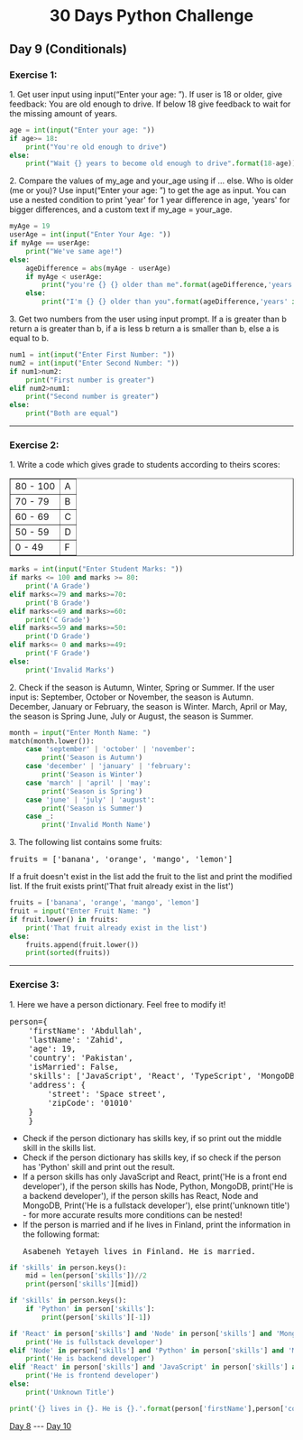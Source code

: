 <h1 align="center">30 Days Python Challenge</h1>
<h2>Day 9 (Conditionals)</h2>
<h3>Exercise 1:</h3>
<p>1. Get user input using input(“Enter your age: ”). If user is 18 or older, give feedback: You are old enough to drive. If below 18 give feedback to wait for the missing amount of years.</p>

```py
age = int(input("Enter your age: "))
if age>= 18:
    print("You're old enough to drive")
else:
    print("Wait {} years to become old enough to drive".format(18-age))
```

<p>2. Compare the values of my_age and your_age using if … else. Who is older (me or you)? Use input(“Enter your age: ”) to get the age as input. You can use a nested condition to print 'year' for 1 year difference in age, 'years' for bigger differences, and a custom text if my_age = your_age. </p>

```py
myAge = 19
userAge = int(input("Enter Your Age: "))
if myAge == userAge:
    print("We've same age!")
else:
    ageDifference = abs(myAge - userAge)
    if myAge < userAge:
        print("you're {} {} older than me".format(ageDifference,'years' if ageDifference > 1 else 'year'))
    else:
        print("I'm {} {} older than you".format(ageDifference,'years' if ageDifference > 1 else 'year'))
```

<p>3. Get two numbers from the user using input prompt. If a is greater than b return a is greater than b, if a is less b return a is smaller than b, else a is equal to b.</p>

```py
num1 = int(input("Enter First Number: "))
num2 = int(input("Enter Second Number: "))
if num1>num2:
    print("First number is greater")
elif num2>num1:
    print("Second number is greater")
else:
    print("Both are equal")
```

<hr/>
<h3>Exercise 2:</h3>
<p>1. Write a code which gives grade to students according to theirs scores:</p>
<table border="1">
    <tr>
        <td>80 - 100</td>
        <td>A</td>
    </tr>
    <tr>
        <td>70 - 79</td>
        <td>B</td>
    </tr>
    <tr>
        <td>60 - 69</td>
        <td>C</td>
    </tr>
    <tr>
        <td>50 - 59</td>
        <td>D</td>
    </tr>
    <tr>
        <td>0 - 49</td>
        <td>F</td>
    </tr>
</table>

```py
marks = int(input("Enter Student Marks: "))
if marks <= 100 and marks >= 80:
    print('A Grade')
elif marks<=79 and marks>=70:
    print('B Grade')
elif marks<=69 and marks>=60:
    print('C Grade')
elif marks<=59 and marks>=50:
    print('D Grade')
elif marks<= 0 and marks>=49:
    print('F Grade')
else:
    print('Invalid Marks')
```

<p>2. Check if the season is Autumn, Winter, Spring or Summer. If the user input is: September, October or November, the season is Autumn. December, January or February, the season is Winter. March, April or May, the season is Spring June, July or August, the season is Summer.</p>

```py
month = input("Enter Month Name: ")
match(month.lower()):
    case 'september' | 'october' | 'november':
        print('Season is Autumn')
    case 'december' | 'january' | 'february':
        print('Season is Winter')
    case 'march' | 'april' | 'may':
        print('Season is Spring')
    case 'june' | 'july' | 'august':
        print('Season is Summer')
    case _:
        print('Invalid Month Name')
```

<p>3. The following list contains some fruits:</p>
<pre>fruits = ['banana', 'orange', 'mango', 'lemon']</pre>
<p>If a fruit doesn't exist in the list add the fruit to the list and print the modified list. If the fruit exists print('That fruit already exist in the list')</p>

```py
fruits = ['banana', 'orange', 'mango', 'lemon']
fruit = input("Enter Fruit Name: ")
if fruit.lower() in fruits:
    print('That fruit already exist in the list')
else:
    fruits.append(fruit.lower())
    print(sorted(fruits))
```

<hr/>
<h3>Exercise 3:</h3>
<p>1. Here we have a person dictionary. Feel free to modify it!</p>
<pre>
person={
    'firstName': 'Abdullah',
    'lastName': 'Zahid',
    'age': 19,
    'country': 'Pakistan',
    'isMarried': False,
    'skills': ['JavaScript', 'React', 'TypeScript', 'MongoDB', 'Python'],
    'address': {
        'street': 'Space street',
        'zipCode': '01010'
    }
    }
</pre>
<ul>
    <li>Check if the person dictionary has skills key, if so print out the middle skill in the skills list.</li>
    <li>Check if the person dictionary has skills key, if so check if the person has 'Python' skill and print out the result.</li>
    <li>If a person skills has only JavaScript and React, print('He is a front end developer'), if the person skills has Node, Python, MongoDB, print('He is a backend developer'), if the person skills has React, Node and MongoDB, Print('He is a fullstack developer'), else print('unknown title') - for more accurate results more conditions can be nested!</li>
    <li>If the person is married and if he lives in Finland, print the information in the following format:<pre>Asabeneh Yetayeh lives in Finland. He is married.</pre</li>
</ul>

```py
if 'skills' in person.keys():
    mid = len(person['skills'])//2
    print(person['skills'][mid])

if 'skills' in person.keys():
    if 'Python' in person['skills']:
        print(person['skills'][-1])

if 'React' in person['skills'] and 'Node' in person['skills'] and 'MongoDB' in person['skills']:
    print('He is fullstack developer')
elif 'Node' in person['skills'] and 'Python' in person['skills'] and 'MongoDB' in person['skills']:
    print('He is backend developer')
elif 'React' in person['skills'] and 'JavaScript' in person['skills'] and len(person['skills']) == 2:
    print('He is frontend developer')
else:
    print('Unknown Title')

print('{} lives in {}. He is {}.'.format(person['firstName'],person['country'],'married' if person['isMarried'] else 'not married'))

```

<a href="Day8.md">Day 8</a> --- <a href="Day10.md">Day 10</a>